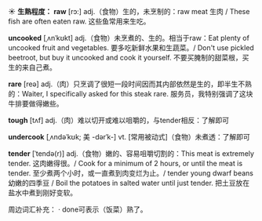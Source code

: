 ☀ <span class="category">**生熟程度：**</span>
<span class="vocabulary">**raw**</span> [rɔ:] 
<span class="definition">adj.（食物）生的，未烹制的：</span>raw meat 生肉 / These fish are often eaten raw. 这些鱼常用来生吃。
           
<span class="vocabulary">**uncooked**</span> [ˌʌnˈkʊkt]
<span class="definition">adj.（食物）未烹煮的、生的。相当于raw：</span>Eat plenty of uncooked fruit and vegetables. 要多吃新鲜水果和生蔬菜。/ Don't use pickled beetroot, but buy it uncooked and cook it yourself. 不要买腌制的甜菜根，买生的来自己煮。

<span class="vocabulary">**rare**</span> [reə] 
<span class="definition">adj.（肉）只烹调了很短一段时间因而其内部依然是生的，即半生不熟的：</span>Waiter, I specifically asked for this steak rare. 服务员，我特别强调了这块牛排要做得嫩些。

<span class="vocabulary">**tough**</span> [tʌf] 
<span class="definition">adj.（肉）难以切开或难以咀嚼的，与tender相反：</span>了解即可
           
<span class="vocabulary">**undercook**</span> [ˌʌndəˈkʊk; 美 -dərˈk-]
<span class="definition">vt. [常用被动式]（食物）未煮透：</span>了解即可
           
<span class="vocabulary">**tender**</span> [ˈtendə(r)]
<span class="definition">adj.（食物）嫩的、容易咀嚼切割的：</span>This meat is extremely tender. 这肉嫩得很。/ Cook for a minimum of 2 hours, or until the meat is tender. 至少煮两个小时，或一直煮到肉变烂为止。/ tender young dwarf beans 幼嫩的四季豆 / Boil the potatoes in salted water until just tender. 把土豆放在盐水中煮到刚好变软。

周边词汇补充：
· done可表示（饭菜）熟了。
